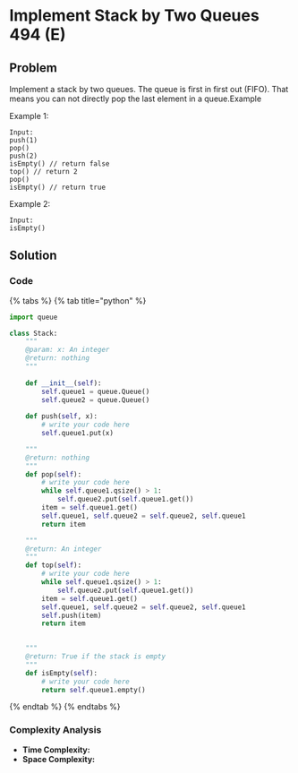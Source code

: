 # Implement Stack by Two Queues 494 \(E\)

## Problem

Implement a stack by two queues. The queue is first in first out \(FIFO\). That means you can not directly pop the last element in a queue.Example

Example 1:

```text
Input:
push(1)
pop()
push(2)
isEmpty() // return false
top() // return 2
pop()
isEmpty() // return true
```

Example 2:

```text
Input:
isEmpty()
```

## Solution 

### Code

{% tabs %}
{% tab title="python" %}
```python
import queue

class Stack:
    """
    @param: x: An integer
    @return: nothing
    """
    
    def __init__(self):
        self.queue1 = queue.Queue()
        self.queue2 = queue.Queue()
    
    def push(self, x):
        # write your code here
        self.queue1.put(x)

    """
    @return: nothing
    """
    def pop(self):
        # write your code here
        while self.queue1.qsize() > 1:
            self.queue2.put(self.queue1.get())
        item = self.queue1.get()
        self.queue1, self.queue2 = self.queue2, self.queue1
        return item

    """
    @return: An integer
    """
    def top(self):
        # write your code here
        while self.queue1.qsize() > 1:
            self.queue2.put(self.queue1.get())
        item = self.queue1.get()
        self.queue1, self.queue2 = self.queue2, self.queue1
        self.push(item)
        return item
        

    """
    @return: True if the stack is empty
    """
    def isEmpty(self):
        # write your code here
        return self.queue1.empty()
```
{% endtab %}
{% endtabs %}

### Complexity Analysis

* **Time Complexity:**
* **Space Complexity:**

